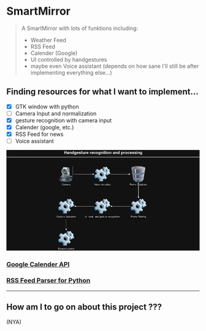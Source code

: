 # SmartMirror

> A SmartMirror with lots of funktions including:
> - Weather Feed 
> - RSS Feed 
> - Calender (Google)
> - UI controlled by handgestures 
> - maybe even Voice assistant (depends on how sane I'll still be after implementing everything else...)

## Finding resources for what I want to implement...
- [x] GTK window with python
- [ ] Camera Input and normalization
- [x] gesture recognition with camera input
- [x] Calender (google, etc.)
- [x] RSS Feed for news 
- [ ] Voice assistant

![handgesture-recognition-and-processing](readme/handgesture-recognition-and-processing.png) 

### [Google Calender API](https://github.com/kuzmoyev/google-calendar-simple-api)

### [RSS Feed Parser for Python](https://www.tutorialspoint.com/python_text_processing/python_reading_rss_feed.html)

---

## How am I to go on about this project ???

(NYA)
